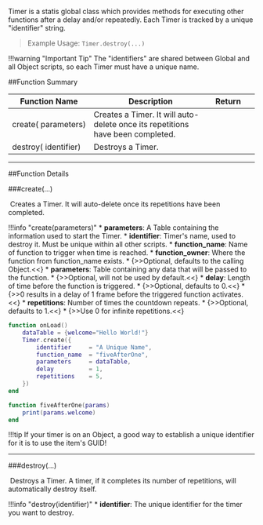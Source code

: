 Timer is a statis global class which provides methods for executing other functions after a delay and/or repeatedly. Each Timer is tracked by a unique "identifier" string. 

> Example Usage: `Timer.destroy(...)`

!!!warning "Important Tip"
    The "identifiers" are shared between Global and all Object scripts, so each Timer must have a unique name.

##Function Summary

Function Name | Description | Return | &nbsp;
-- | -- | -- | --:
create([<span class="tag tab"></span>](intro#types)&nbsp;parameters) | Creates a Timer. It will auto-delete once its repetitions have been completed. | [<span class="ret boo"></span>](intro#types) | [<span class="i"></span>](#create)
destroy([<span class="tag str"></span>](intro#types)&nbsp;identifier) | Destroys a Timer. | [<span class="ret boo"></span>](intro#types) | [<span class="i"></span>](#destroy)

---


##Function Details

###create(...)

[<span class="ret boo"></span>](intro#types)&nbsp;Creates a Timer. It will auto-delete once its repetitions have been completed.

!!!info "create(parameters)"
    * [<span class="tag_tab"></span>](intro#types) **parameters**: A Table containing the information used to start the Timer.
        * [<span class="tag str"></span>](intro#types) **identifier**: Timer's name, used to destroy it. Must be unique within all other scripts.
        * [<span class="tag str"></span>](intro#types) **function_name**: Name of function to trigger when time is reached.
        * [<span class="tag obj"></span>](intro#types) **function_owner**: Where the function from function_name exists.
            * {>>Optional, defaults to the calling Object.<<}
        * [<span class="tag tab"></span>](intro#types) **parameters**: Table containing any data that will be passed to the function.
            * {>>Optional, will not be used by default.<<}
        * [<span class="tag flo"></span>](intro#types) **delay**: Length of time before the function is triggered.
            * {>>Optional, defaults to 0.<<}
            * {>>0 results in a delay of 1 frame before the triggered function activates.<<}
        * [<span class="tag int"></span>](intro#types) **repetitions**: Number of times the countdown repeats.
            * {>>Optional, defaults to 1.<<}
            * {>>Use 0 for infinite repetitions.<<}
            
``` Lua
function onLoad()
    dataTable = {welcome="Hello World!"}
    Timer.create({
        identifier     = "A Unique Name",
        function_name  = "fiveAfterOne",
        parameters     = dataTable,
        delay          = 1,
        repetitions    = 5,
    })
end

function fiveAfterOne(params)
    print(params.welcome)
end
```

!!!tip
    If your timer is on an Object, a good way to establish a unique identifier for it is to use the item's GUID!

---


###destroy(...)

[<span class="ret boo"></span>](intro#types)&nbsp;Destroys a Timer. A timer, if it completes its number of repetitions, will automatically destroy itself.

!!!info "destroy(identifier)"
    * [<span class="tag str"></span>](intro#types) **identifier**: The unique identifier for the timer you want to destroy.
